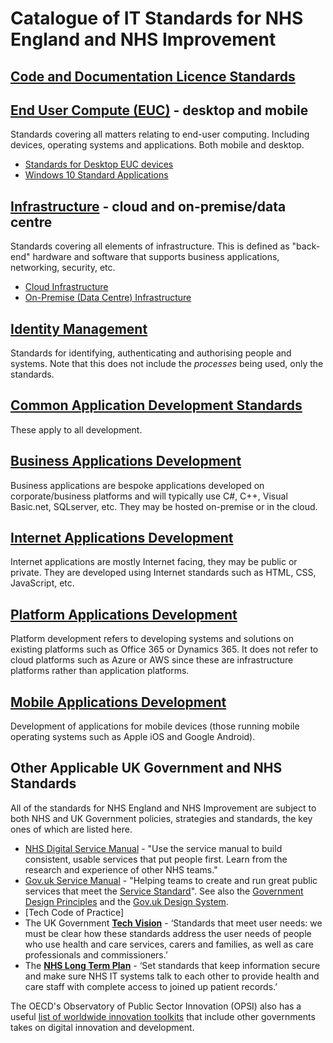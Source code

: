 # Catalogue of IT Standards for NHS England and NHS Improvement

## [Code and Documentation Licence Standards](./licence-standard)

## [End User Compute (EUC)](./euc) - desktop and mobile

Standards covering all matters relating to end-user computing. Including devices, operating systems and applications. Both mobile and desktop.

* [Standards for Desktop EUC devices](./euc/desktop-devices.md)
* [Windows 10 Standard Applications](./euc/windows-10-standard-apps.md)

## [Infrastructure](./infrastructure) - cloud and on-premise/data centre

Standards covering all elements of infrastructure. This is defined as "back-end" hardware and software that supports business applications, networking, security, etc.

* [Cloud Infrastructure](./infrastructure/cloud)
* [On-Premise (Data Centre) Infrastructure](./infrastructure/on-premise)

## [Identity Management](./identity-management)

Standards for identifying, authenticating and authorising people and systems. Note that this does not include the _processes_ being used, only the standards.

## [Common Application Development Standards](./common-dev)

These apply to all development.

## [Business Applications Development](./business-dev)

Business applications are bespoke applications developed on corporate/business platforms and will typically use C#, C++, Visual Basic.net, SQLserver, etc. They may be hosted on-premise or in the cloud.

## [Internet Applications Development](./internet-dev)

Internet applications are mostly Internet facing, they may be public or private. They are developed using Internet standards such as HTML, CSS, JavaScript, etc.

## [Platform Applications Development](./platform-dev)

Platform development refers to developing systems and solutions on existing platforms such as Office 365 or Dynamics 365. It does not refer to cloud platforms such as Azure or AWS since these are infrastructure platforms rather than application platforms.


## [Mobile Applications Development](./mobile-dev)

Development of applications for mobile devices (those running mobile operating systems such as Apple iOS and Google Android).

## Other Applicable UK Government and NHS Standards

All of the standards for NHS England and NHS Improvement are subject to both NHS and UK Government policies, strategies and standards, the key ones of which are listed here.

* [NHS Digital Service Manual](https://service-manual.nhs.uk/) - "Use the service manual to build consistent, usable services that put people first.​ Learn from the research and experience of other NHS teams."
* [Gov.uk Service Manual](https://www.gov.uk/service-manual) - "Helping teams to create and run great public services that meet the [Service Standard](https://www.gov.uk/service-manual/service-standard)". See also the [Government Design Principles](https://www.gov.uk/guidance/government-design-principles) and the [Gov.uk Design System](https://design-system.service.gov.uk/).
* [Tech Code of Practice]
* The UK Government **[Tech Vision](https://www.gov.uk/government/publications/the-future-of-healthcare-our-vision-for-digital-data-and-technology-in-health-and-care/the-future-of-healthcare-our-vision-for-digital-data-and-technology-in-health-and-care)** - ‘Standards that meet user needs: we must be clear how these standards address the user needs of people who use health and care services, carers and families, as well as care professionals and commissioners.’
* The **[NHS Long Term Plan](https://www.longtermplan.nhs.uk/areas-of-work/digital-transformation/)** - ‘Set standards that keep information secure and make sure NHS IT systems talk to each other to provide health and care staff with complete access to joined up patient records.’​

The OECD's Observatory of Public Sector Innovation (OPSI) also has a useful [list of worldwide innovation toolkits](https://oecd-opsi.org/search-toolkits/) that include other governments takes on digital innovation and development.
